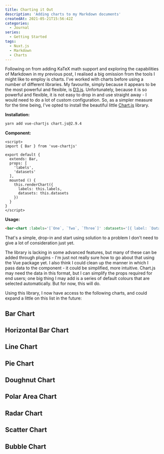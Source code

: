 ```yaml
---
title: Charting it Out
description: 'Adding charts to my Markdown documents'
createdAt: 2021-05-21T15:56:42Z
categories:
  - Journal
series:
  - Getting Started
tags:
  - Nuxt.js
  - Markdown
  - Charts
---
```


Following on from adding KaTeX math support and exploring the capabilities of Markdown in my previous post, I realised a big omission from the tools I might like to employ is charts. I've worked with charts before using a number of different libraries. My favourite, simply because it appears to be the most powerful and flexible, is [D3.js](https://d3js.org/). Unfortunately, because it is so powerful and flexible, it is not easy to drop in and use straight away - I would need to do a lot of custom configuration. So, as a simpler measure for the time being, I've opted to install the beautiful little [Chart.js](https://www.chartjs.org/) library.

**Installation:**

```sh
yarn add vue-chartjs chart.js@2.9.4
```

**Component:**

```vue[BarChart.vue]
<script>
import { Bar } from 'vue-chartjs'

export default {
  extends: Bar,
  props: [
    'labels',
    'datasets'
  ],
  mounted () {
    this.renderChart({
      labels: this.labels,
      datasets: this.datasets
    })
  }
}
</script>
```

**Usage:**

```md
<bar-chart :labels='[`One`, `Two`, `Three`]' :datasets='[{ label: `Data`, backgroundColor: [`#EF4444`, `#3B82F6`, `#10B981`], data: [40, 20, 12] }]'></bar-chart>
```

That's a simple, drop-in and start using solution to a problem I don't need to give a lot of consideration just yet.

The library is lacking in some advanced features, but many of these can be added through plugins - I'm just not really sure how to go about that using the Vue package yet. I also think I could clean up the manner in which I pass data to the component - it could be simplified, more intuitive. Chart.js may need the data in this format, but I can simplify the props required for end users; one big thing I may add is a series of default colours that are selected automatically. But for now, this will do.

Using this library, I now have access to the following charts, and could expand a little on this list in the future:

<div class='flex flex-wrap'>
  <div class='w-full md:w-1/2 md:p-5'>
  <h2>Bar Chart</h2>

  <bar-chart :labels='[`One`, `Two`, `Three`]' :datasets='[{ label: `Data`, backgroundColor: [`#EF4444`, `#3B82F6`, `#10B981`], data: [40, 20, 12] }]'></bar-chart>
  </div>

  <div class='w-full md:w-1/2 md:p-5'>
  <h2>Horizontal Bar Chart</h2>

  <horizontal-bar-chart :labels='[`One`, `Two`, `Three`]' :datasets='[{ label: `Data`, backgroundColor: [`#EF4444`, `#3B82F6`, `#10B981`], data: [40, 20, 12] }]'></horizontal-bar-chart>
  </div>

  <div class='w-full md:w-1/2 md:p-5'>
  <h2>Line Chart</h2>

  <line-chart :labels='[`One`, `Two`, `Three`]' :datasets='[{ label: `Data`, borderColor: `rgba(59, 130, 246, 1)`, backgroundColor: `rgba(59, 130, 246, .25)`, fill: true, data: [40, 20, 12] }]'></line-chart>
  </div>

  <div class='w-full md:w-1/2 md:p-5'>
  <h2>Pie Chart</h2>

  <pie-chart :labels='[`One`, `Two`, `Three`]' :datasets='[{ label: `Data`, borderWidth: 0, backgroundColor: [`#EF4444`, `#3B82F6`, `#10B981`], data: [40, 20, 12] }]'></pie-chart>
  </div>

  <div class='w-full md:w-1/2 md:p-5'>
  <h2>Doughnut Chart</h2>

  <doughnut-chart :labels='[`One`, `Two`, `Three`]' :datasets='[{ label: `Data`, borderWidth: 0, backgroundColor: [`#EF4444`, `#3B82F6`, `#10B981`], data: [40, 20, 12] }]'></doughnut-chart>
  </div>

  <div class='w-full md:w-1/2 md:p-5'>
  <h2>Polar Area Chart</h2>

  <polar-area-chart :labels='[`One`, `Two`, `Three`]' :datasets='[{ label: `Data`, borderColor: [`rgba(239, 67, 68, 1)`, `rgba(39, 185, 129, 1)`, `rgba(59, 130, 246, 1)`], backgroundColor: [`rgba(239, 67, 68, .25)`, `rgba(39, 185, 129, .25)`, `rgba(59, 130, 246, .25)`], data: [40, 20, 12] }]'></polar-area-chart>
  </div>

  <div class='w-full md:w-1/2 md:p-5'>
  <h2>Radar Chart</h2>

  <radar-chart :labels='[`One`, `Two`, `Three`]' :datasets='[{ label: `Data`, borderColor: `rgba(59, 130, 246, 1)`, backgroundColor: `rgba(59, 130, 246, .25)`, data: [40, 20, 12] }]'></radar-chart>
  </div>

  <div class='w-full md:w-1/2 md:p-5'>
  <h2>Scatter Chart</h2>

  <scatter-chart :datasets='[{ label: `Data`, backgroundColor: `#EF4444`, data: [{ x: 20, y: 30 }, { x: 40, y: 10 }] }, { label: `Data2`, backgroundColor: `#3B82F6`, data: [{ x: 35, y: 15 }] }]'></scatter-chart>
  </div>

  <div class='w-full md:w-1/2 md:p-5'>
  <h2>Bubble Chart</h2>

  <bubble-chart :datasets='[{ label: `Data`, borderColor: `rgba(239, 67, 68, 1)`, backgroundColor: `rgba(239, 67, 68, .25)`, data: [{ x: 20, y: 30, r: 20 }, { x: 40, y: 10, r: 10 }] }, { label: `Data2`, borderColor: `rgba(59, 130, 246, 1)`, backgroundColor: `rgba(59, 130, 246, .25)`, data: [{ x: 35, y: 15, r: 50 }] }]'></bubble-chart>
  </div>
</div>